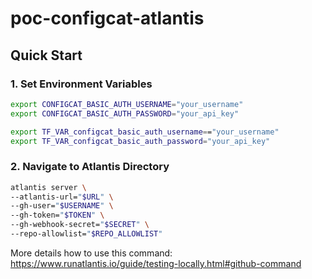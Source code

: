 # poc-configcat-atlantis

## Quick Start

### 1. Set Environment Variables

```bash
export CONFIGCAT_BASIC_AUTH_USERNAME="your_username"
export CONFIGCAT_BASIC_AUTH_PASSWORD="your_api_key"
```

```bash
export TF_VAR_configcat_basic_auth_username=="your_username"
export TF_VAR_configcat_basic_auth_password="your_api_key"
```

### 2. Navigate to Atlantis Directory

```bash
atlantis server \
--atlantis-url="$URL" \
--gh-user="$USERNAME" \
--gh-token="$TOKEN" \
--gh-webhook-secret="$SECRET" \
--repo-allowlist="$REPO_ALLOWLIST"
```

More details how to use this command: https://www.runatlantis.io/guide/testing-locally.html#github-command
